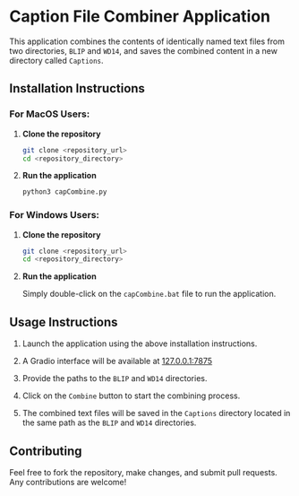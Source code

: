 # Caption File Combiner Application

This application combines the contents of identically named text files from two directories, `BLIP` and `WD14`, and saves the combined content in a new directory called `Captions`.

## Installation Instructions

### For MacOS Users:

1. **Clone the repository**

   ```bash
   git clone <repository_url>
   cd <repository_directory>
   ```

2. **Run the application**

   ```bash
   python3 capCombine.py
   ```

### For Windows Users:

1. **Clone the repository**

   ```bash
   git clone <repository_url>
   cd <repository_directory>
   ```

2. **Run the application**

   Simply double-click on the `capCombine.bat` file to run the application.

## Usage Instructions

1. Launch the application using the above installation instructions.

2. A Gradio interface will be available at [127.0.0.1:7875](http://127.0.0.1:7875/)

3. Provide the paths to the `BLIP` and `WD14` directories.

4. Click on the `Combine` button to start the combining process.

5. The combined text files will be saved in the `Captions` directory located in the same path as the `BLIP` and `WD14` directories.

## Contributing

Feel free to fork the repository, make changes, and submit pull requests. Any contributions are welcome!
